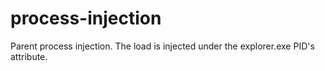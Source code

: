 # process-injection
Parent process injection. The load is injected under the explorer.exe PID's attribute.
